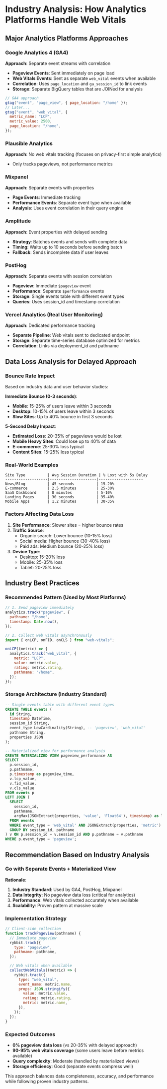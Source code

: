 # Industry Analysis: How Analytics Platforms Handle Web Vitals

## Major Analytics Platforms Approaches

### Google Analytics 4 (GA4)

**Approach**: Separate event streams with correlation

- **Pageview Events**: Sent immediately on page load
- **Web Vitals Events**: Sent as separate `web_vital` events when available
- **Correlation**: Uses `page_location` and `ga_session_id` to link events
- **Storage**: Separate BigQuery tables that are JOINed for analysis

```javascript
// GA4 approach
gtag("event", "page_view", { page_location: "/home" });
// Later...
gtag("event", "web_vital", {
  metric_name: "LCP",
  metric_value: 2500,
  page_location: "/home",
});
```

### Plausible Analytics

**Approach**: No web vitals tracking (focuses on privacy-first simple analytics)

- Only tracks pageviews, not performance metrics

### Mixpanel

**Approach**: Separate events with properties

- **Page Events**: Immediate tracking
- **Performance Events**: Separate event type when available
- **Analysis**: Uses event correlation in their query engine

### Amplitude

**Approach**: Event properties with delayed sending

- **Strategy**: Batches events and sends with complete data
- **Timing**: Waits up to 10 seconds before sending batch
- **Fallback**: Sends incomplete data if user leaves

### PostHog

**Approach**: Separate events with session correlation

- **Pageview**: Immediate `$pageview` event
- **Performance**: Separate `$performance` events
- **Storage**: Single events table with different event types
- **Queries**: Uses session_id and timestamp correlation

### Vercel Analytics (Real User Monitoring)

**Approach**: Dedicated performance tracking

- **Separate Pipeline**: Web vitals sent to dedicated endpoint
- **Storage**: Separate time-series database optimized for metrics
- **Correlation**: Links via deployment_id and pathname

## Data Loss Analysis for Delayed Approach

### Bounce Rate Impact

Based on industry data and user behavior studies:

**Immediate Bounce (0-3 seconds)**:

- **Mobile**: 15-25% of users leave within 3 seconds
- **Desktop**: 10-15% of users leave within 3 seconds
- **Slow Sites**: Up to 40% bounce in first 3 seconds

**5-Second Delay Impact**:

- **Estimated Loss**: 20-35% of pageviews would be lost
- **Mobile Heavy Sites**: Could lose up to 40% of data
- **E-commerce**: 25-30% loss typical
- **Content Sites**: 15-25% loss typical

### Real-World Examples

```
Site Type          | Avg Session Duration | % Lost with 5s Delay
-------------------|---------------------|--------------------
News/Blog          | 45 seconds          | 15-20%
E-commerce         | 2.5 minutes         | 25-30%
SaaS Dashboard     | 8 minutes           | 5-10%
Landing Pages      | 30 seconds          | 35-40%
Mobile Apps        | 1.2 minutes         | 30-35%
```

### Factors Affecting Data Loss

1. **Site Performance**: Slower sites = higher bounce rates
2. **Traffic Source**:
   - Organic search: Lower bounce (10-15% loss)
   - Social media: Higher bounce (30-40% loss)
   - Paid ads: Medium bounce (20-25% loss)
3. **Device Type**:
   - Desktop: 15-20% loss
   - Mobile: 25-35% loss
   - Tablet: 20-25% loss

## Industry Best Practices

### Recommended Pattern (Used by Most Platforms)

```javascript
// 1. Send pageview immediately
analytics.track("pageview", {
  pathname: "/home",
  timestamp: Date.now(),
});

// 2. Collect web vitals asynchronously
import { onLCP, onFID, onCLS } from "web-vitals";

onLCP((metric) => {
  analytics.track("web_vital", {
    metric: "LCP",
    value: metric.value,
    rating: metric.rating,
    pathname: "/home",
  });
});
```

### Storage Architecture (Industry Standard)

```sql
-- Single events table with different event types
CREATE TABLE events (
  id String,
  timestamp DateTime,
  session_id String,
  event_type LowCardinality(String), -- 'pageview', 'web_vital'
  pathname String,
  properties JSON
);

-- Materialized view for performance analysis
CREATE MATERIALIZED VIEW pageview_performance AS
SELECT
  p.session_id,
  p.pathname,
  p.timestamp as pageview_time,
  v.lcp_value,
  v.fid_value,
  v.cls_value
FROM events p
LEFT JOIN (
  SELECT
    session_id,
    pathname,
    argMax(JSONExtract(properties, 'value', 'Float64'), timestamp) as lcp_value
  FROM events
  WHERE event_type = 'web_vital' AND JSONExtract(properties, 'metric') = 'LCP'
  GROUP BY session_id, pathname
) v ON p.session_id = v.session_id AND p.pathname = v.pathname
WHERE p.event_type = 'pageview';
```

## Recommendation Based on Industry Analysis

### Go with Separate Events + Materialized View

**Rationale**:

1. **Industry Standard**: Used by GA4, PostHog, Mixpanel
2. **Data Integrity**: No pageview data loss (critical for analytics)
3. **Performance**: Web vitals collected accurately when available
4. **Scalability**: Proven pattern at massive scale

### Implementation Strategy

```javascript
// Client-side collection
function trackPageview(pathname) {
  // Immediate pageview
  rybbit.track({
    type: "pageview",
    pathname: pathname,
  });

  // Web vitals when available
  collectWebVitals((metric) => {
    rybbit.track({
      type: "web_vital",
      event_name: metric.name,
      props: JSON.stringify({
        value: metric.value,
        rating: metric.rating,
        metric: metric.name,
      }),
    });
  });
}
```

### Expected Outcomes

- **0% pageview data loss** (vs 20-35% with delayed approach)
- **90-95% web vitals coverage** (some users leave before metrics available)
- **Query complexity**: Moderate (handled by materialized views)
- **Storage efficiency**: Good (separate events compress well)

This approach balances data completeness, accuracy, and performance while following proven industry patterns.
